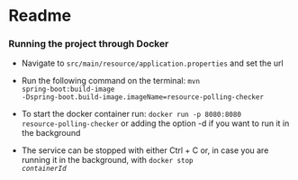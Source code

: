 # Readme

### Running the project through Docker

* Navigate to <code>src/main/resource/application.properties</code> and set the url

* Run the following command on the terminal: <code>mvn spring-boot:build-image -Dspring-boot.build-image.imageName=resource-polling-checker
  </code>
  
* To start the docker container run: <code>docker run -p 8080:8080 resource-polling-checker</code> or adding the option -d if you want to run it in the background

* The service can be stopped with either Ctrl + C or, in case you are running it in the background, with <code>docker stop *containerId*</code> 


